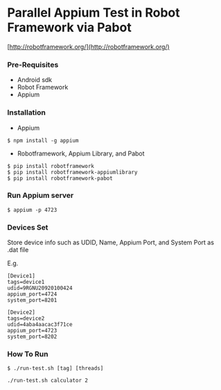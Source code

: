 # Parallel Appium Test in Robot Framework via Pabot
[http://robotframework.org/](http://robotframework.org/)
### Pre-Requisites
* Android sdk
* Robot Framework
* Appium 

### Installation
- Appium
```
$ npm install -g appium
```
- Robotframework, Appium Library, and Pabot
```
$ pip install robotframework
$ pip install robotframework-appiumlibrary
$ pip install robotframework-pabot
```
### Run Appium server
```
$ appium -p 4723 
```

### Devices Set
Store device info such as UDID, Name, Appium Port, and System Port as .dat file

E.g.

```
[Device1]
tags=device1
udid=9RGNU20920100424
appium_port=4724
system_port=8201

[Device2]
tags=device2
udid=4aba4aacac3f71ce
appium_port=4723
system_port=8202
```
### How To Run
```
$ ./run-test.sh [tag] [threads]

./run-test.sh calculator 2
```